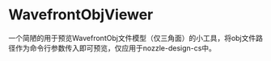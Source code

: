 # WavefrontObjViewer

一个简陋的用于预览WavefrontObj文件模型（仅三角面）的小工具，将obj文件路径作为命令行参数传入即可预览，仅应用于nozzle-design-cs中。
